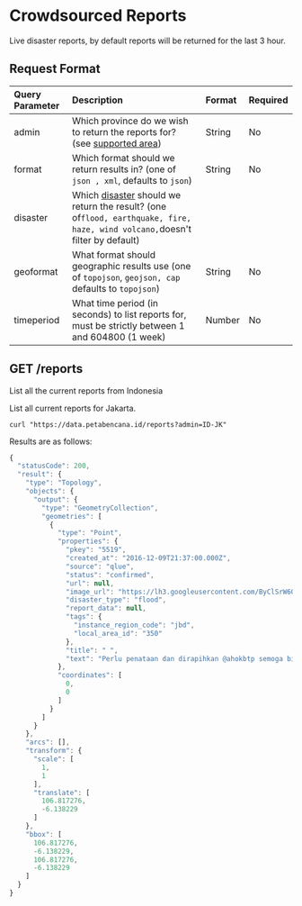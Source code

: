 # Crowdsourced Reports

Live disaster reports, by default reports will be returned for the last 3 hour.

## Request Format

| Query Parameter | Description | Format | Required |
| :--- | :--- | :--- | :--- |
| admin | Which province do we wish to return the reports for? \(see [supported area](https://docs.petabencana.id/v/master/general/supported-area)\) | String | No |
| format | Which format should we return results in? \(one of `json , xml`, defaults to `json`\) | String | No |
| disaster | Which [disaster](https://docs.petabencana.id/v/master/general/supported-hazards) should we return the result? \(one of`flood, earthquake, fire, haze, wind volcano,`doesn't filter by default\) |  |  |
| geoformat | What format should geographic results use \(one of `topojson`, `geojson, cap` defaults to `topojson`\) | String | No |
| timeperiod | What time period \(in seconds\) to list reports for, must be strictly between 1 and 604800 \(1 week\) | Number | No |

## GET /reports

List all the current reports from Indonesia



List all current reports for Jakarta.

```text
curl "https://data.petabencana.id/reports?admin=ID-JK"
```

Results are as follows:

```javascript
{
  "statusCode": 200,
  "result": {
    "type": "Topology",
    "objects": {
      "output": {
        "type": "GeometryCollection",
        "geometries": [
          {
            "type": "Point",
            "properties": {
              "pkey": "5519",
              "created_at": "2016-12-09T21:37:00.000Z",
              "source": "qlue",
              "status": "confirmed",
              "url": null,
              "image_url": "https://lh3.googleusercontent.com/ByClSrW6QhFkBxUhZo0rFt6eiVdvnEHisSzsgjaC9KxdGAQ6CYksTZRA1rcNP9cBGZiv6s4Vp5D8NzkAjPyrBs6c6R4h=s480-c",
              "disaster_type": "flood",
              "report_data": null,
              "tags": {
                "instance_region_code": "jbd",
                "local_area_id": "350"
              },
              "title": " ",
              "text": "Perlu penataan dan dirapihkan @ahokbtp semoga bisa lbh baik, bersih dan teratur"
            },
            "coordinates": [
              0,
              0
            ]
          }
        ]
      }
    },
    "arcs": [],
    "transform": {
      "scale": [
        1,
        1
      ],
      "translate": [
        106.817276,
        -6.138229
      ]
    },
    "bbox": [
      106.817276,
      -6.138229,
      106.817276,
      -6.138229
    ]
  }
}
```

